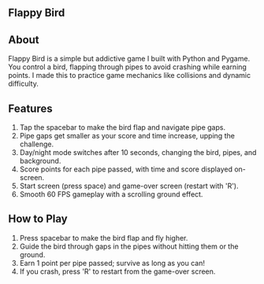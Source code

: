 ## Flappy Bird


## About
Flappy Bird is a simple but addictive game I built with Python and Pygame. You control a bird, flapping through pipes to avoid crashing while earning points. I made this to practice game mechanics like collisions and dynamic difficulty.


## Features
1. Tap the spacebar to make the bird flap and navigate pipe gaps.
2. Pipe gaps get smaller as your score and time increase, upping the challenge.
3. Day/night mode switches after 10 seconds, changing the bird, pipes, and background.
4. Score points for each pipe passed, with time and score displayed on-screen.
5. Start screen (press space) and game-over screen (restart with 'R').
6. Smooth 60 FPS gameplay with a scrolling ground effect.


## How to Play
1. Press spacebar to make the bird flap and fly higher.
2. Guide the bird through gaps in the pipes without hitting them or the ground.
3. Earn 1 point per pipe passed; survive as long as you can!
4. If you crash, press 'R' to restart from the game-over screen.